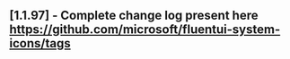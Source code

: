## [1.1.97] - Complete change log present here https://github.com/microsoft/fluentui-system-icons/tags